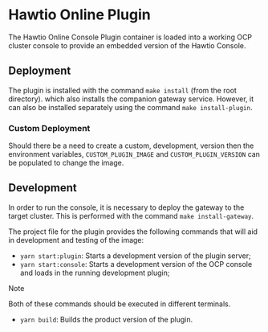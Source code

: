 # Hawtio Online Plugin

The Hawtio Online Console Plugin container is loaded into a working OCP cluster console to provide an embedded version of the Hawtio Console.

## Deployment

The plugin is installed with the command `make install` (from the root directory). which also installs the companion gateway service. However, it can also be installed separately using the command `make install-plugin`.

### Custom Deployment

Should there be a need to create a custom, development, version then the environment variables, `CUSTOM_PLUGIN_IMAGE` and `CUSTOM_PLUGIN_VERSION` can be populated to change the image.

## Development

In order to run the console, it is necessary to deploy the gateway to the target cluster. This is performed with the command `make install-gateway`.

The project file for the plugin provides the following commands that will aid in development and testing of the image:

- `yarn start:plugin`: Starts a development version of the plugin server;
- `yarn start:console`: Starts a development version of the OCP console and loads in the running development plugin;

> [!NOTE]  
> Both of these commands should be executed in different terminals.

- `yarn build`: Builds the product version of the plugin.
